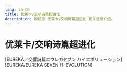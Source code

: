 ```yaml
---
lang: zh-CN
title: 优莱卡/交响诗篇超进化
description: 剧场版 优莱卡/交响诗篇超进化 相关信息介绍。
---
```


# 优莱卡/交响诗篇超进化

<Badge type="tip" text="电影" vertical="middle" />
<Badge type="tip" text="2021" vertical="middle" />
<Badge type="warning" text="《超进化》系列第3章" vertical="middle" />

[EUREKA／交響詩篇エウレカセブン ハイエボリューション]  
[EUREKA/EUREKA SEVEN HI-EVOLUTION]
